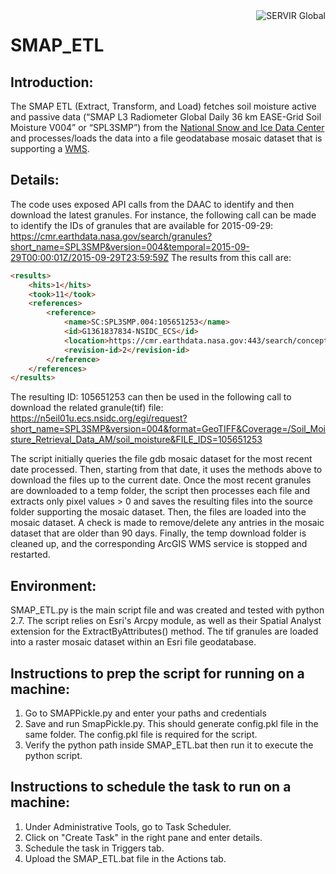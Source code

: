 <a href="https://www.servirglobal.net//">
    <img src="https://www.servirglobal.net/Portals/0/Images/Servir-logo.png" alt="SERVIR Global"
         title="SERVIR Global" align="right" />
</a>


SMAP_ETL
========

## Introduction:
The SMAP ETL (Extract, Transform, and Load) fetches soil moisture active and passive data (“SMAP L3 Radiometer Global Daily 36 km EASE-Grid Soil Moisture V004” or “SPL3SMP”) from the [National Snow and Ice Data Center](https://nsidc.org/) and processes/loads the data into a file geodatabase mosaic dataset that is supporting a [WMS](http://gis1.servirglobal.net/arcgis/rest/services/Global/SoilMoisture/MapServer).

## Details: 
The code uses exposed API calls from the DAAC to identify and then download the latest granules.
For instance, the following call can be made to identify the IDs of granules that are available for 2015-09-29:
    https://cmr.earthdata.nasa.gov/search/granules?short_name=SPL3SMP&version=004&temporal=2015-09-29T00:00:01Z/2015-09-29T23:59:59Z
The results from this call are:
```html
<results>
	<hits>1</hits>
	<took>11</took>
	<references>
		<reference>
			<name>SC:SPL3SMP.004:105651253</name>
			<id>G1361837834-NSIDC_ECS</id>
			<location>https://cmr.earthdata.nasa.gov:443/search/concepts/G1361837834-NSIDC_ECS/2</location>
			<revision-id>2</revision-id>
		</reference>
	</references>
</results>
```
The resulting ID:  105651253 can then be used in the following call to download the related granule(tif) file:
    https://n5eil01u.ecs.nsidc.org/egi/request?short_name=SPL3SMP&version=004&format=GeoTIFF&Coverage=/Soil_Moisture_Retrieval_Data_AM/soil_moisture&FILE_IDS=105651253

The script initially queries the file gdb mosaic dataset for the most recent date processed. Then, starting from that date, it uses the methods above to download the files up to the current date.  Once the most recent granules are downloaded to a temp folder, the script then processes each file and extracts only pixel values > 0 and saves the resulting files into the source folder supporting the mosaic dataset. Then, the files are loaded into the mosaic dataset.  A check is made to remove/delete any antries in the mosaic dataset that are older than 90 days.  Finally, the temp download folder is cleaned up, and the corresponding ArcGIS WMS service is stopped and restarted.

## Environment:
SMAP_ETL.py is the main script file and was created and tested with python 2.7. The script relies on Esri's Arcpy module, as well as their Spatial Analyst extension for the ExtractByAttributes() method.  The tif granules are loaded into a raster mosaic dataset within an Esri file geodatabase.

## Instructions to prep the script for running on a machine:
1.	Go to SMAPPickle.py and enter your paths and credentials
2.	Save and run SmapPickle.py. This should generate config.pkl file in the same folder. The config.pkl file is required for the script.
3.  Verify the python path inside SMAP_ETL.bat then run it to execute the python script.

## Instructions to schedule the task to run on a machine:
1.	Under Administrative Tools, go to Task Scheduler.
2.	Click on "Create Task" in the right pane and enter details.
3.	Schedule the task in Triggers tab.
4.	Upload the SMAP_ETL.bat file in the Actions tab.
